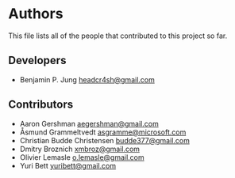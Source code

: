 # Authors

This file lists all of the people that contributed to this project so far.

## Developers

* Benjamin P. Jung <headcr4sh@gmail.com>

## Contributors

* Aaron Gershman <aegershman@gmail.com>
* Åsmund Grammeltvedt <asgramme@microsoft.com>
* Christian Budde Christensen <budde377@gmail.com>
* Dmitry Broznich <xmbroz@gmail.com>
* Olivier Lemasle <o.lemasle@gmail.com>
* Yuri Bett <yuribett@gmail.com>
